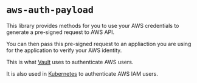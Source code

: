 # `aws-auth-payload`

This library provides methods for you to use your AWS credentials to generate a pre-signed
request to AWS API.

You can then pass this pre-signed request to an appliaction you are using for the application
to verify your AWS identity.

This is what [Vault](https://www.vaultproject.io/docs/auth/aws.html#iam-auth-method) uses to
authenticate AWS users.

It is also used in [Kubernetes](https://github.com/kubernetes-sigs/aws-iam-authenticator) to
authenticate AWS IAM users.
